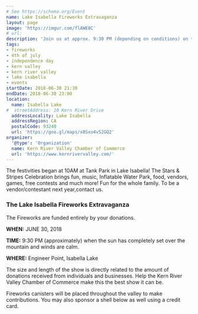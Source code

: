 ```yaml
---
# See https://schema.org/Event
name: Lake Isabella Fireworks Extravaganza
layout: page
image: 'https://imgur.com/flAWE8C'
# url:
description: 'Join us at approx. 9:30 PM (depending on conditions) on the 30th of June for the Lake Isabella Fireworks Extravaganza'
tags:
- fireworks
- 4th of july
- independence day
- kern valley
- kern river valley
- lake isabella
- events
startDate: 2018-06-30 21:30
endDate: 2018-06-30 23:00
location:
  name: Isabella Lake
#  streetAddress: 10 Kern River Drive
  addressLocality: Lake Isabella
  addressRegion: CA
  postalCode: 93240
  url: 'https://goo.gl/maps/x8Sxo4vS2GQ2'
organizer:
  '@type': 'Organization'
  name: Kern River Valley Chamber of Commerce
  url: 'https://www.kernrivervalley.com/'
---
```

The festivities began at 10AM at Tank Park in Lake Isabella! The Stars & Stripes
Celebration brings fun, music, Inflatable Water Park, food, vendors, games, free
contests and much more! Fun for the whole family. To be a vendor/contestant next
year,contact us.

### The Lake Isabella Fireworks Extravaganza
The Fireworks are funded entirely by
your donations.

**WHEN:** JUNE 30, 2018

**TIME:** 9:30 PM (approximately) when the sun has completely set over the mountain
and winds are calm.

**WHERE:** Engineer Point, Isabella Lake

The size and length of the show is directly related to the amount of donations
received from individuals and businesses. Help the Kern River Valley Chamber of Commerce
make this the best show it can be.

Fireworks canisters will be placed throughout the valley to make contributions.
You may also sponsor a shell below as well using a credit card.
